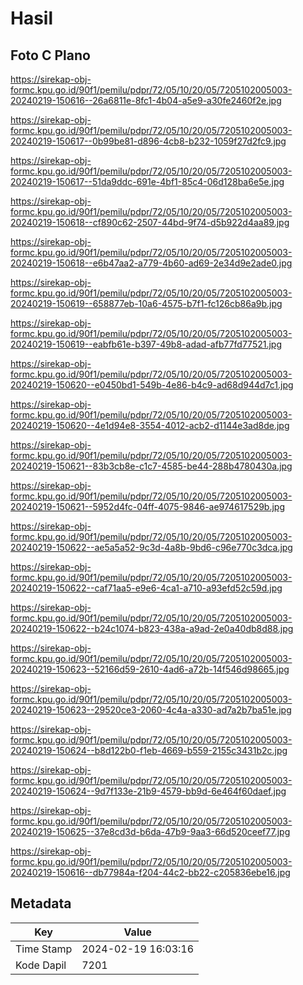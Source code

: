 # Hasil

## Foto C Plano

https://sirekap-obj-formc.kpu.go.id/90f1/pemilu/pdpr/72/05/10/20/05/7205102005003-20240219-150616--26a6811e-8fc1-4b04-a5e9-a30fe2460f2e.jpg

https://sirekap-obj-formc.kpu.go.id/90f1/pemilu/pdpr/72/05/10/20/05/7205102005003-20240219-150617--0b99be81-d896-4cb8-b232-1059f27d2fc9.jpg

https://sirekap-obj-formc.kpu.go.id/90f1/pemilu/pdpr/72/05/10/20/05/7205102005003-20240219-150617--51da9ddc-691e-4bf1-85c4-06d128ba6e5e.jpg

https://sirekap-obj-formc.kpu.go.id/90f1/pemilu/pdpr/72/05/10/20/05/7205102005003-20240219-150618--cf890c62-2507-44bd-9f74-d5b922d4aa89.jpg

https://sirekap-obj-formc.kpu.go.id/90f1/pemilu/pdpr/72/05/10/20/05/7205102005003-20240219-150618--e6b47aa2-a779-4b60-ad69-2e34d9e2ade0.jpg

https://sirekap-obj-formc.kpu.go.id/90f1/pemilu/pdpr/72/05/10/20/05/7205102005003-20240219-150619--658877eb-10a6-4575-b7f1-fc126cb86a9b.jpg

https://sirekap-obj-formc.kpu.go.id/90f1/pemilu/pdpr/72/05/10/20/05/7205102005003-20240219-150619--eabfb61e-b397-49b8-adad-afb77fd77521.jpg

https://sirekap-obj-formc.kpu.go.id/90f1/pemilu/pdpr/72/05/10/20/05/7205102005003-20240219-150620--e0450bd1-549b-4e86-b4c9-ad68d944d7c1.jpg

https://sirekap-obj-formc.kpu.go.id/90f1/pemilu/pdpr/72/05/10/20/05/7205102005003-20240219-150620--4e1d94e8-3554-4012-acb2-d1144e3ad8de.jpg

https://sirekap-obj-formc.kpu.go.id/90f1/pemilu/pdpr/72/05/10/20/05/7205102005003-20240219-150621--83b3cb8e-c1c7-4585-be44-288b4780430a.jpg

https://sirekap-obj-formc.kpu.go.id/90f1/pemilu/pdpr/72/05/10/20/05/7205102005003-20240219-150621--5952d4fc-04ff-4075-9846-ae974617529b.jpg

https://sirekap-obj-formc.kpu.go.id/90f1/pemilu/pdpr/72/05/10/20/05/7205102005003-20240219-150622--ae5a5a52-9c3d-4a8b-9bd6-c96e770c3dca.jpg

https://sirekap-obj-formc.kpu.go.id/90f1/pemilu/pdpr/72/05/10/20/05/7205102005003-20240219-150622--caf71aa5-e9e6-4ca1-a710-a93efd52c59d.jpg

https://sirekap-obj-formc.kpu.go.id/90f1/pemilu/pdpr/72/05/10/20/05/7205102005003-20240219-150622--b24c1074-b823-438a-a9ad-2e0a40db8d88.jpg

https://sirekap-obj-formc.kpu.go.id/90f1/pemilu/pdpr/72/05/10/20/05/7205102005003-20240219-150623--52166d59-2610-4ad6-a72b-14f546d98665.jpg

https://sirekap-obj-formc.kpu.go.id/90f1/pemilu/pdpr/72/05/10/20/05/7205102005003-20240219-150623--29520ce3-2060-4c4a-a330-ad7a2b7ba51e.jpg

https://sirekap-obj-formc.kpu.go.id/90f1/pemilu/pdpr/72/05/10/20/05/7205102005003-20240219-150624--b8d122b0-f1eb-4669-b559-2155c3431b2c.jpg

https://sirekap-obj-formc.kpu.go.id/90f1/pemilu/pdpr/72/05/10/20/05/7205102005003-20240219-150624--9d7f133e-21b9-4579-bb9d-6e464f60daef.jpg

https://sirekap-obj-formc.kpu.go.id/90f1/pemilu/pdpr/72/05/10/20/05/7205102005003-20240219-150625--37e8cd3d-b6da-47b9-9aa3-66d520ceef77.jpg

https://sirekap-obj-formc.kpu.go.id/90f1/pemilu/pdpr/72/05/10/20/05/7205102005003-20240219-150616--db77984a-f204-44c2-bb22-c205836ebe16.jpg


## Metadata

| Key        | Value               |
| ---------- | ------------------- |
| Time Stamp | 2024-02-19 16:03:16 |
| Kode Dapil | 7201                |



